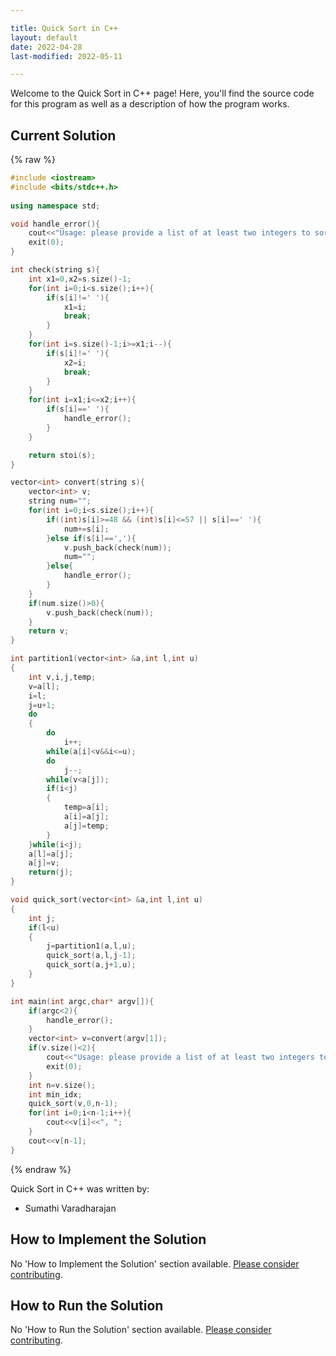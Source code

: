 ```yaml
---

title: Quick Sort in C++
layout: default
date: 2022-04-28
last-modified: 2022-05-11

---
```


Welcome to the Quick Sort in C++ page! Here, you'll find the source code for this program as well as a description of how the program works.

## Current Solution

{% raw %}

```c++
#include <iostream>
#include <bits/stdc++.h>
 
using namespace std;

void handle_error(){
	cout<<"Usage: please provide a list of at least two integers to sort in the format \"1, 2, 3, 4, 5\""<<endl;
	exit(0);
}

int check(string s){
	int x1=0,x2=s.size()-1;
	for(int i=0;i<s.size();i++){
		if(s[i]!=' '){
			x1=i;
			break;
		}
	}
	for(int i=s.size()-1;i>=x1;i--){
		if(s[i]!=' '){
			x2=i;
			break;
		}
	}
	for(int i=x1;i<=x2;i++){
		if(s[i]==' '){
			handle_error();
		}
	}

	return stoi(s);
}

vector<int> convert(string s){
	vector<int> v;
	string num="";
	for(int i=0;i<s.size();i++){
		if((int)s[i]>=48 && (int)s[i]<=57 || s[i]==' '){
			num+=s[i];
		}else if(s[i]==','){
			v.push_back(check(num));
			num="";
		}else{
			handle_error();	
		}
	}
	if(num.size()>0){
		v.push_back(check(num));
	}
	return v;
}

int partition1(vector<int> &a,int l,int u)
{
    int v,i,j,temp;
    v=a[l];
    i=l;
    j=u+1;
    do
    {
        do
            i++;    
        while(a[i]<v&&i<=u);        
        do
            j--;
        while(v<a[j]);        
        if(i<j)
        {
            temp=a[i];
            a[i]=a[j];
            a[j]=temp;
        }
    }while(i<j);    
    a[l]=a[j];
    a[j]=v;
    return(j);
}

void quick_sort(vector<int> &a,int l,int u)
{
    int j;
    if(l<u)
    {
        j=partition1(a,l,u);
        quick_sort(a,l,j-1);
        quick_sort(a,j+1,u);
    }
}

int main(int argc,char* argv[]){
	if(argc<2){
		handle_error();
	}
	vector<int> v=convert(argv[1]);
	if(v.size()<2){
		cout<<"Usage: please provide a list of at least two integers to sort in the format \"1, 2, 3, 4, 5\""<<endl;
		exit(0);
	}
	int n=v.size();
	int min_idx;
	quick_sort(v,0,n-1);
	for(int i=0;i<n-1;i++){
		cout<<v[i]<<", ";
	}
	cout<<v[n-1];
}
```

{% endraw %}

Quick Sort in C++ was written by:

- Sumathi Varadharajan

## How to Implement the Solution

No 'How to Implement the Solution' section available. [Please consider contributing](https://github.com/TheRenegadeCoder/sample-programs-website).

## How to Run the Solution

No 'How to Run the Solution' section available. [Please consider contributing](https://github.com/TheRenegadeCoder/sample-programs-website).